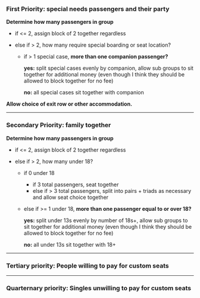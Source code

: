 ### First Priority: special needs passengers and their party
**Determine how many passengers in group**
* if <= 2, assign block of 2 together regardless

* else if > 2, how many require special boarding or seat location?
    * if > 1 special case, **more than one companion passenger?**

      **yes:** split special cases evenly by companion, allow sub groups to sit together for additional money (even though I think they should be allowed to block together for no fee)

      **no:** all special cases sit together with companion


**Allow choice of exit row or other accommodation.**

---
### Secondary Priority: family together

**Determine how many passengers in group**
  * if <= 2, assign block of 2 together regardless

  * else if > 2, how many under 18?
    * if 0 under 18
      * if 3 total passengers, seat together
      * else if > 3 total passengers, split into pairs + triads as necessary and allow seat choice together
    
    * else if >= 1 under 18, **more than one passenger equal to or over 18?**

        **yes:** split under 13s evenly by number of 18s+, allow sub groups to sit together for additional money (even though I think they should be allowed to block together for no fee)

        **no:** all under 13s sit together with 18+
---
### Tertiary priority: People willing to pay for custom seats
---
### Quarternary priority: Singles unwilling to pay for custom seats